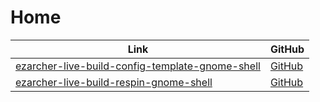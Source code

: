 

# Home

| Link | GitHub |
| ---- | ------ |
| [ezarcher-live-build-config-template-gnome-shell](https://samwhelp.github.io/ezarcher-live-build-config-template-gnome-shell/) | [GitHub](https://github.com/samwhelp/ezarcher-live-build-config-template-gnome-shell) |
| [ezarcher-live-build-respin-gnome-shell](https://samwhelp.github.io/ezarcher-live-build-respin-gnome-shell/) | [GitHub](https://github.com/samwhelp/ezarcher-live-build-respin-gnome-shell) |
